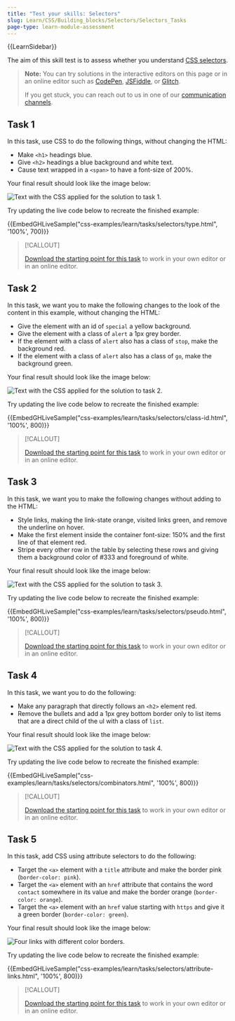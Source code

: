 ```yaml
---
title: "Test your skills: Selectors"
slug: Learn/CSS/Building_blocks/Selectors/Selectors_Tasks
page-type: learn-module-assessment
---
```


{{LearnSidebar}}

The aim of this skill test is to assess whether you understand [CSS selectors](/en-US/docs/Learn/CSS/Building_blocks/Selectors).

> **Note:** You can try solutions in the interactive editors on this page or in an online editor such as [CodePen](https://codepen.io/), [JSFiddle](https://jsfiddle.net/), or [Glitch](https://glitch.com/).
>
> If you get stuck, you can reach out to us in one of our [communication channels](/en-US/docs/MDN/Community/Communication_channels).

## Task 1

In this task, use CSS to do the following things, without changing the HTML:

- Make `<h1>` headings blue.
- Give `<h2>` headings a blue background and white text.
- Cause text wrapped in a `<span>` to have a font-size of 200%.

Your final result should look like the image below:

![Text with the CSS applied for the solution to task 1.](selectors1.jpg)

Try updating the live code below to recreate the finished example:

{{EmbedGHLiveSample("css-examples/learn/tasks/selectors/type.html", '100%', 700)}}

> [!CALLOUT]
>
> [Download the starting point for this task](https://github.com/mdn/css-examples/blob/main/learn/tasks/selectors/type-download.html) to work in your own editor or in an online editor.

## Task 2

In this task, we want you to make the following changes to the look of the content in this example, without changing the HTML:

- Give the element with an id of `special` a yellow background.
- Give the element with a class of `alert` a 1px grey border.
- If the element with a class of `alert` also has a class of `stop`, make the background red.
- If the element with a class of `alert` also has a class of `go`, make the background green.

Your final result should look like the image below:

![Text with the CSS applied for the solution to task 2.](selectors2.jpg)

Try updating the live code below to recreate the finished example:

{{EmbedGHLiveSample("css-examples/learn/tasks/selectors/class-id.html", '100%', 800)}}

> [!CALLOUT]
>
> [Download the starting point for this task](https://github.com/mdn/css-examples/blob/main/learn/tasks/selectors/class-id-download.html) to work in your own editor or in an online editor.

## Task 3

In this task, we want you to make the following changes without adding to the HTML:

- Style links, making the link-state orange, visited links green, and remove the underline on hover.
- Make the first element inside the container font-size: 150% and the first line of that element red.
- Stripe every other row in the table by selecting these rows and giving them a background color of #333 and foreground of white.

Your final result should look like the image below:

![Text with the CSS applied for the solution to task 3.](selectors3.jpg)

Try updating the live code below to recreate the finished example:

{{EmbedGHLiveSample("css-examples/learn/tasks/selectors/pseudo.html", '100%', 800)}}

> [!CALLOUT]
>
> [Download the starting point for this task](https://github.com/mdn/css-examples/blob/main/learn/tasks/selectors/pseudo-download.html) to work in your own editor or in an online editor.

## Task 4

In this task, we want you to do the following:

- Make any paragraph that directly follows an `<h2>` element red.
- Remove the bullets and add a 1px grey bottom border only to list items that are a direct child of the ul with a class of `list`.

Your final result should look like the image below:

![Text with the CSS applied for the solution to task 4.](selectors4.jpg)

Try updating the live code below to recreate the finished example:

{{EmbedGHLiveSample("css-examples/learn/tasks/selectors/combinators.html", '100%', 800)}}

> [!CALLOUT]
>
> [Download the starting point for this task](https://github.com/mdn/css-examples/blob/main/learn/tasks/selectors/combinators-download.html) to work in your own editor or in an online editor.

## Task 5

In this task, add CSS using attribute selectors to do the following:

- Target the `<a>` element with a `title` attribute and make the border pink (`border-color: pink`).
- Target the `<a>` element with an `href` attribute that contains the word `contact` somewhere in its value and make the border orange (`border-color: orange`).
- Target the `<a>` element with an `href` value starting with `https` and give it a green border (`border-color: green`).

Your final result should look like the image below:

![Four links with different color borders.](selectors-attribute.png)

Try updating the live code below to recreate the finished example:

{{EmbedGHLiveSample("css-examples/learn/tasks/selectors/attribute-links.html", '100%', 800)}}

> [!CALLOUT]
>
> [Download the starting point for this task](https://github.com/mdn/css-examples/blob/main/learn/tasks/selectors/attribute-links-download.html) to work in your own editor or in an online editor.
